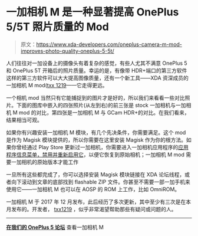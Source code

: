 # 一加相机 M 是一种显著提高 OnePlus 5/5T 照片质量的 Mod

> 原文：<https://www.xda-developers.com/oneplus-camera-m-mod-improves-photo-quality-oneplus-5-5t/>

人们往往对一加设备上的摄像头有着复杂的感觉，有些人尤其不满意 OnePlus 5 和 OnePlus 5T 开箱后的照片质量。幸运的是，有像带 HDR+端口的第三方软件这样的第三方软件可以大大提高图像质量，还有一个新工具——XDA 资深成员的一加相机 M mod([txx 1219](https://forum.xda-developers.com/member.php?u=3578456)——它走得更远。

一个相机 mod 当然只有它能捕捉到的图片才是好的，所以我们来看看一些对比照片。下面的图库中嵌入的四张照片(从左到右)的前三张是 stock 一加相机与一加相机 M mod 的对比，第四张是一加相机 M 与 GCam HDR+的对比。在我们看来，结果相当可观。

如果你有兴趣安装一加相机 M 模块，有几个先决条件，你需要满足。这个 mod 是作为 Magisk 模块提供的，所以你需要在这里安装 Magisk 作为你的根方法。如果你曾经通过 Play Store 更新过一加相机，你需要进入一加相机应用程序的[应用程序信息菜单，禁用并重新启用它](https://support.google.com/googleplay/answer/2521768?hl=en)，以便它恢复到原始相机；一加相机 M mod 需要一加相机的原始版本才能工作

一旦所有这些都完成了，你可以选择安装 Magisk 模块链接在 XDA 论坛线程，或者向下滚动到文章的底部找到 flashable ZIP 文件。你甚至不需要一部一加手机来使用它——一加相机 M 也可以在 AOSP 的 ROM 上工作，比如 OmniROM。

一加相机 M 于 2017 年 12 月发布，此后经历了多次更新，其中至少有三次是在本月发布的。开发者， [txx1219](https://forum.xda-developers.com/member.php?u=3578456) ，似乎非常渴望帮助那些有疑问或问题的人。

* * *

[**在我们的 OnePlus 5 论坛**](https://forum.xda-developers.com/oneplus-5/themes/mod-oneplus-camera-jpg-quality-to-100-t3714595/) 查看一加相机 M